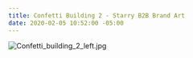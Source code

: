 ```yaml
---
title: Confetti Building 2 - Starry B2B Brand Art
date: 2020-02-05 10:52:00 -05:00
---
```


![Confetti_building_2_left.jpg](/uploads/Confetti_building_2_left.jpg)
